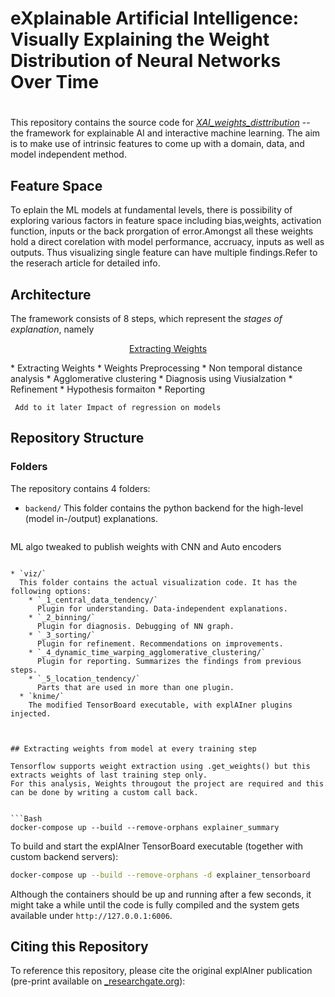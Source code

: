 # eXplainable Artificial Intelligence: Visually Explaining the Weight Distribution of Neural Networks Over Time<h1>

This repository contains the source code for [_XAI_weights_disttribution_](https://www.researchgate.net/publication/344719862_Visually_Explaining_the_Weight_Distribution_of_Neural_Networks_Over_Time) -- the framework for explainable AI and interactive machine learning.
The aim is to make use of intrinsic features to come up with a domain, data, and model independent method. 

## Feature Space
To eplain the ML models at fundamental levels, there is possibility of exploring various factors in feature space including bias,weights, activation function, inputs or the back prorgation of error.Amongst all these weights hold a direct corelation with model performance, accruacy, inputs as well as outputs. Thus visualizing single feature can have multiple findings.Refer to the reserach article for detailed info.


## Architecture

The framework consists of 8 steps, which represent the _stages of explanation_, namely
<p align = "center">
  <a href = "#ExtractingWeights">Extracting Weights</a>
</p>
* Extracting Weights
* Weights Preprocessing
* Non temporal distance analysis 
* Agglomerative clustering
* Diagnosis using Viusialzation
* Refinement
* Hypothesis formaiton
* Reporting


``` Add to it later Impact of regression on models```



## Repository Structure

### Folders 
The repository contains 4 folders:

* `backend/`
  This folder contains the python backend for the high-level (model in-/output) explanations.
  
  ```comment
 ML algo tweaked to publish weights with CNN and Auto encoders
```

* `viz/`  
  This folder contains the actual visualization code. It has the following options:  
    * `_1_central_data_tendency/`  
      Plugin for understanding. Data-independent explanations.
    * `_2_binning/`  
      Plugin for diagnosis. Debugging of NN graph.
    * `_3_sorting/`  
      Plugin for refinement. Recommendations on improvements.
    * `_4_dynamic_time_warping_agglomerative_clustering/`  
      Plugin for reporting. Summarizes the findings from previous steps.
    * `_5_location_tendency/`  
      Parts that are used in more than one plugin.
  * `knime/`  
    The modified TensorBoard executable, with explAIner plugins injected.
    


## Extracting weights from model at every training step

Tensorflow supports weight extraction using .get_weights() but this extracts weights of last training step only.
For this analysis, Weights througout the project are required and this can be done by writing a custom call back.


```Bash
docker-compose up --build --remove-orphans explainer_summary
```

To build and start the explAIner TensorBoard executable (together with custom backend servers):

```Bash
docker-compose up --build --remove-orphans -d explainer_tensorboard
```
Although the containers should be up and running after a few seconds, it might take a while until the code is fully compiled and the system gets available under `http://127.0.0.1:6006`.

## Citing this Repository
To reference this repository, please cite the original explAIner publication (pre-print available on [_researchgate.org](https://www.researchgate.net/publication/344719862_Visually_Explaining_the_Weight_Distribution_of_Neural_Networks_Over_Time)):



